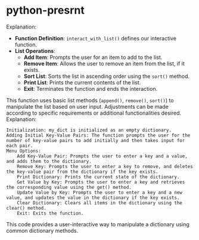 # python-presrnt
 Explanation:
- **Function Definition**: `interact_with_list()` defines our interactive function.
- **List Operations**:
  - **Add Item**: Prompts the user for an item to add to the list.
  - **Remove Item**: Allows the user to remove an item from the list, if it exists.
  - **Sort List**: Sorts the list in ascending order using the `sort()` method.
  - **Print List**: Prints the current contents of the list.
  - **Exit**: Terminates the function and ends the interaction.

This function uses basic list methods (`append()`, `remove()`, `sort()`) to manipulate the list based on user input. Adjustments can be made according to specific requirements or additional functionalities desired.
Explanation:

    Initialization: my_dict is initialized as an empty dictionary.
    Adding Initial Key-Value Pairs: The function prompts the user for the number of key-value pairs to add initially and then takes input for each pair.
    Menu Options:
        Add Key-Value Pair: Prompts the user to enter a key and a value, and adds them to the dictionary.
        Remove Key: Prompts the user to enter a key to remove, and deletes the key-value pair from the dictionary if the key exists.
        Print Dictionary: Prints the current state of the dictionary.
        Get Value by Key: Prompts the user to enter a key and retrieves the corresponding value using the get() method.
        Update Value by Key: Prompts the user to enter a key and a new value, and updates the value in the dictionary if the key exists.
        Clear Dictionary: Clears all items in the dictionary using the clear() method.
        Exit: Exits the function.

This code provides a user-interactive way to manipulate a dictionary using common dictionary methods.
